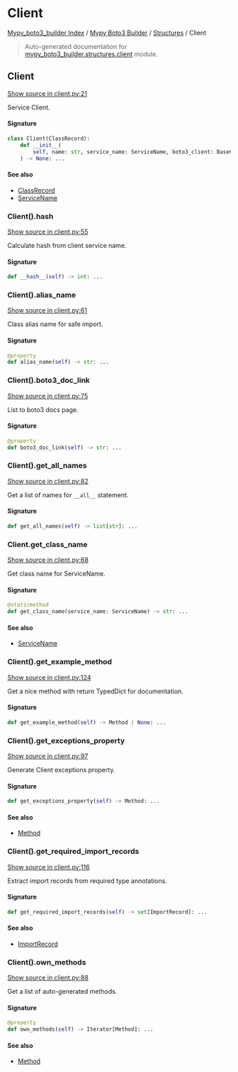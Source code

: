 # Client

[Mypy_boto3_builder Index](../../README.md#mypy_boto3_builder-index) / [Mypy Boto3 Builder](../index.md#mypy-boto3-builder) / [Structures](./index.md#structures) / Client

> Auto-generated documentation for [mypy_boto3_builder.structures.client](https://github.com/youtype/mypy_boto3_builder/blob/main/mypy_boto3_builder/structures/client.py) module.

## Client

[Show source in client.py:21](https://github.com/youtype/mypy_boto3_builder/blob/main/mypy_boto3_builder/structures/client.py#L21)

Service Client.

#### Signature

```python
class Client(ClassRecord):
    def __init__(
        self, name: str, service_name: ServiceName, boto3_client: BaseClient
    ) -> None: ...
```

#### See also

- [ClassRecord](./class_record.md#classrecord)
- [ServiceName](../service_name.md#servicename)

### Client().__hash__

[Show source in client.py:55](https://github.com/youtype/mypy_boto3_builder/blob/main/mypy_boto3_builder/structures/client.py#L55)

Calculate hash from client service name.

#### Signature

```python
def __hash__(self) -> int: ...
```

### Client().alias_name

[Show source in client.py:61](https://github.com/youtype/mypy_boto3_builder/blob/main/mypy_boto3_builder/structures/client.py#L61)

Class alias name for safe import.

#### Signature

```python
@property
def alias_name(self) -> str: ...
```

### Client().boto3_doc_link

[Show source in client.py:75](https://github.com/youtype/mypy_boto3_builder/blob/main/mypy_boto3_builder/structures/client.py#L75)

List to boto3 docs page.

#### Signature

```python
@property
def boto3_doc_link(self) -> str: ...
```

### Client().get_all_names

[Show source in client.py:82](https://github.com/youtype/mypy_boto3_builder/blob/main/mypy_boto3_builder/structures/client.py#L82)

Get a list of names for `__all__` statement.

#### Signature

```python
def get_all_names(self) -> list[str]: ...
```

### Client.get_class_name

[Show source in client.py:68](https://github.com/youtype/mypy_boto3_builder/blob/main/mypy_boto3_builder/structures/client.py#L68)

Get class name for ServiceName.

#### Signature

```python
@staticmethod
def get_class_name(service_name: ServiceName) -> str: ...
```

#### See also

- [ServiceName](../service_name.md#servicename)

### Client().get_example_method

[Show source in client.py:124](https://github.com/youtype/mypy_boto3_builder/blob/main/mypy_boto3_builder/structures/client.py#L124)

Get a nice method with return TypedDict for documentation.

#### Signature

```python
def get_example_method(self) -> Method | None: ...
```

### Client().get_exceptions_property

[Show source in client.py:97](https://github.com/youtype/mypy_boto3_builder/blob/main/mypy_boto3_builder/structures/client.py#L97)

Generate Client exceptions property.

#### Signature

```python
def get_exceptions_property(self) -> Method: ...
```

#### See also

- [Method](./method.md#method)

### Client().get_required_import_records

[Show source in client.py:116](https://github.com/youtype/mypy_boto3_builder/blob/main/mypy_boto3_builder/structures/client.py#L116)

Extract import records from required type annotations.

#### Signature

```python
def get_required_import_records(self) -> set[ImportRecord]: ...
```

#### See also

- [ImportRecord](../import_helpers/import_record.md#importrecord)

### Client().own_methods

[Show source in client.py:88](https://github.com/youtype/mypy_boto3_builder/blob/main/mypy_boto3_builder/structures/client.py#L88)

Get a list of auto-generated methods.

#### Signature

```python
@property
def own_methods(self) -> Iterator[Method]: ...
```

#### See also

- [Method](./method.md#method)
